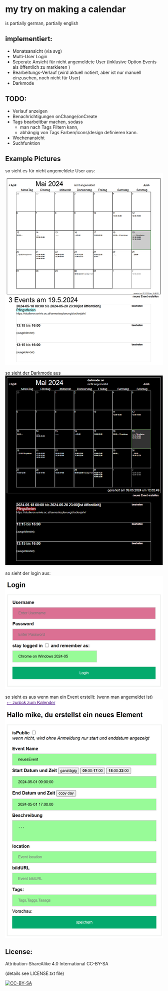 # my try on making a calendar

is partially german, partially english

## implementiert: 
- Monatsansicht (via svg)
- Multi-User Login
- Seperate Ansicht für nicht angemeldete User (inklusive Option Events als öffentlich zu markieren )
- Bearbeitungs-Verlauf (wird aktuell notiert, aber ist nur manuell einzusehen, noch nicht für User)
- Darkmode

## TODO: 
- Verlauf anzeigen
- Benachrichtigungen onChange/onCreate
- Tags bearbeitbar machen, sodass 
	+ man nach Tags Filtern kann, 
	+ abhängig von Tags Farben/icons/design definieren kann.
- Wochenansicht
- Suchfunktion

## Example Pictures

so sieht es für nicht angemeldete User aus:
![Screenshot vom Kalender ohne angemeldet zu sein](/assetsForGit/exampleViewForNotLoggedInUsers.png)

so sieht der Darkmode aus
![Screenshot vom Kalender mit Darkmode ohne angemeldet zu sein](/assetsForGit/darkmode.png)

so sieht der login aus:
![Screenshot vom Kalender ohne angemeldet zu sein](/assetsForGit/login.png)

so sieht es aus wenn man ein Event erstellt: (wenn man angemeldet ist)
![Screenshot vom Kalender ohne angemeldet zu sein](/assetsForGit/editEvent.png)



## License: 
Attribution-ShareAlike 4.0 International CC-BY-SA 

(details see LICENSE.txt file)

[![CC-BY-SA](https://i.creativecommons.org/l/by-sa/4.0/88x31.png)](#license)


